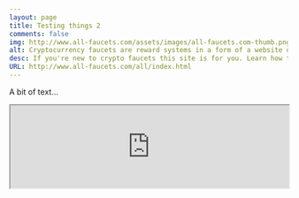 ```yaml
---
layout: page
title: Testing things 2
comments: false
img: http://www.all-faucets.com/assets/images/all-faucets.com-thumb.png
alt: Cryptocurrency faucets are reward systems in a form of a website or an app that dispense free coins.
desc: If you're new to crypto faucets this site is for you. Learn how to maximize the value of your time and effort while claiming from free bitcoin faucet sites.
URL: http://www.all-faucets.com/all/index.html
---
```


A bit of text...

<iframe src='https://allfaucets.freeflarum.com/d/7-bitcoinsfor-me' style='width:100%; style='height:100%; border:0px; padding:0; overflow:hidden' allowtransparency='true'></iframe>
